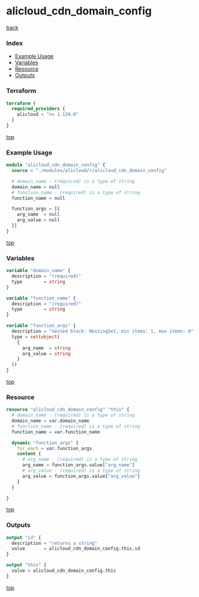 # alicloud_cdn_domain_config

[back](../alicloud.md)

### Index

- [Example Usage](#example-usage)
- [Variables](#variables)
- [Resource](#resource)
- [Outputs](#outputs)

### Terraform

```terraform
terraform {
  required_providers {
    alicloud = ">= 1.120.0"
  }
}
```

[top](#index)

### Example Usage

```terraform
module "alicloud_cdn_domain_config" {
  source = "./modules/alicloud/r/alicloud_cdn_domain_config"

  # domain_name - (required) is a type of string
  domain_name = null
  # function_name - (required) is a type of string
  function_name = null

  function_args = [{
    arg_name  = null
    arg_value = null
  }]
}
```

[top](#index)

### Variables

```terraform
variable "domain_name" {
  description = "(required)"
  type        = string
}

variable "function_name" {
  description = "(required)"
  type        = string
}

variable "function_args" {
  description = "nested block: NestingSet, min items: 1, max items: 0"
  type = set(object(
    {
      arg_name  = string
      arg_value = string
    }
  ))
}
```

[top](#index)

### Resource

```terraform
resource "alicloud_cdn_domain_config" "this" {
  # domain_name - (required) is a type of string
  domain_name = var.domain_name
  # function_name - (required) is a type of string
  function_name = var.function_name

  dynamic "function_args" {
    for_each = var.function_args
    content {
      # arg_name - (required) is a type of string
      arg_name = function_args.value["arg_name"]
      # arg_value - (required) is a type of string
      arg_value = function_args.value["arg_value"]
    }
  }

}
```

[top](#index)

### Outputs

```terraform
output "id" {
  description = "returns a string"
  value       = alicloud_cdn_domain_config.this.id
}

output "this" {
  value = alicloud_cdn_domain_config.this
}
```

[top](#index)